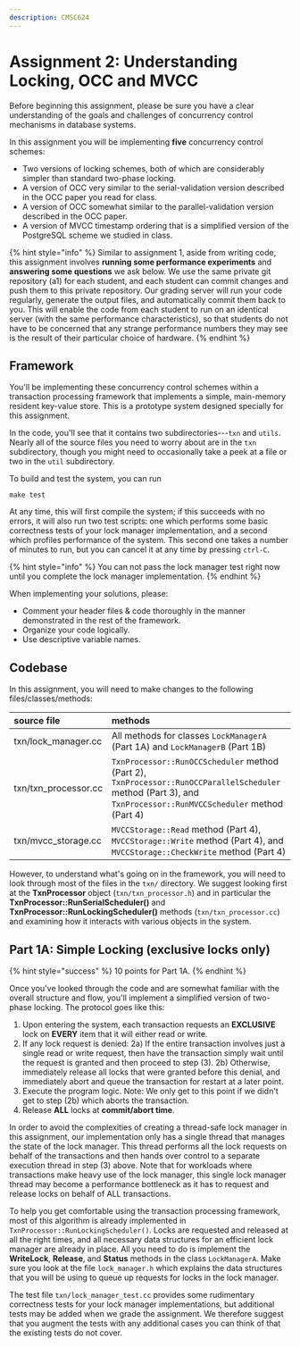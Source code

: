 ```yaml
---
description: CMSC624
---
```


# Assignment 2: Understanding Locking, OCC and MVCC

Before beginning this assignment, please be sure you have a clear understanding of the goals and challenges of concurrency control mechanisms in database systems.

In this assignment you will be implementing **five** concurrency control schemes:

* Two versions of locking schemes, both of which are considerably simpler than standard two-phase locking.
* A version of OCC very similar to the serial-validation version described in the OCC paper you read for class.
* A version of OCC somewhat similar to the parallel-validation version described in the OCC paper.
* A version of MVCC timestamp ordering that is a simplified version of the PostgreSQL scheme we studied in class.


{% hint style="info" %}
Similar to assignment 1, aside from writing code, this assignment involves **running some performance experiments** and **answering some questions** we ask below. We use the same private git repository (a1) for each student, and each student can commit changes and push them to this private repository. Our grading server will run your code regularly, generate the output files, and automatically commit them back to you. This will enable the code from each student to run on an identical server (with the same performance characteristics), so that students do not have to be concerned that any strange performance numbers they may see is the result of their particular choice of hardware. 
{% endhint %}

## Framework

You'll be implementing these concurrency control schemes within a transaction processing framework that implements a simple, main-memory resident key-value store. This is a prototype system designed specially for this assignment.

In the code, you'll see that it contains two subdirectories---`txn` and `utils`. Nearly all of the source files you need to worry about are in the `txn` subdirectory, though you might need to occasionally take a peek at a file or two in the `util` subdirectory.

To build and test the system, you can run

```shell
make test
```

At any time, this will first compile the system; if this succeeds with no errors, it will also run two test scripts: one which performs some basic correctness tests of your lock manager implementation, and a second which profiles performance of the system. This second one takes a number of minutes to run, but you can cancel it at any time by pressing `ctrl-C`. 

{% hint style="info" %}
You can not pass the lock manager test right now until you complete the lock manager implementation.
{% endhint %}

When implementing your solutions, please:

* Comment your header files & code thoroughly in the manner demonstrated in the rest of the framework.
* Organize your code logically.
* Use descriptive variable names.

## Codebase

In this assignment, you will need to make changes to the following files/classes/methods:

| source file | methods |
| :--- | :--- |
| txn/lock_manager.cc | All methods for classes `LockManagerA` (Part 1A) and `LockManagerB` (Part 1B) |
| txn/txn_processor.cc | `TxnProcessor::RunOCCScheduler` method (Part 2), `TxnProcessor::RunOCCParallelScheduler` method (Part 3), and `TxnProcessor::RunMVCCScheduler` method (Part 4) |
| txn/mvcc_storage.cc | `MVCCStorage::Read` method (Part 4), `MVCCStorage::Write` method (Part 4), and `MVCCStorage::CheckWrite` method (Part 4) |

However, to understand what's going on in the framework, you will need to look through most of the files in the `txn/` directory. We suggest looking first at the **TxnProcessor** object (`txn/txn_processor.h`) and in particular the **TxnProcessor::RunSerialScheduler()** and **TxnProcessor::RunLockingScheduler()** methods (`txn/txn_processor.cc`) and examining how it interacts with various objects in the system.


## Part 1A: Simple Locking (exclusive locks only)

{% hint style="success" %}
10 points for Part 1A.
{% endhint %}

Once you've looked through the code and are somewhat familiar with the overall structure and flow, you'll implement a simplified version of two-phase locking. The protocol goes like this:

1. Upon entering the system, each transaction requests an **EXCLUSIVE** lock on **EVERY** item that it will either read or write.
2. If any lock request is denied:
   2a) If the entire transaction involves just a single read or write request, then have the transaction simply wait until the request is granted and then proceed to step (3).
   2b) Otherwise, immediately release all locks that were granted before this denial, and immediately abort and queue the transaction for restart at a later point.
3. Execute the program logic. Note: We only get to this point if we didn't get to step (2b) which aborts the transaction.
4. Release **ALL** locks at **commit/abort time**.

In order to avoid the complexities of creating a thread-safe lock manager in this assignment, our implementation only has a single thread that manages the state of the lock manager. This thread performs all the lock requests on behalf of the transactions and then hands over control to a separate execution thread in step (3) above. Note that for workloads where transactions make heavy use of the lock manager, this single lock manager thread may become a performance bottleneck as it has to request and release locks on behalf of ALL transactions.

To help you get comfortable using the transaction processing framework, most of this algorithm is already implemented in `TxnProcessor::RunLockingScheduler()`. Locks are requested and released at all the right times, and all necessary data structures for an efficient lock manager are already in place. All you need to do is implement the **WriteLock**, **Release**, and **Status** methods in the class `LockManagerA`. Make sure you look at the file `lock_manager.h` which explains the data structures that you will be using to queue up requests for locks in the lock manager.

The test file `txn/lock_manager_test.cc` provides some rudimentary correctness tests for your lock manager implementations, but additional tests may be added when we grade the assignment. We therefore suggest that you augment the tests with any additional cases you can think of that the existing tests do not cover.
